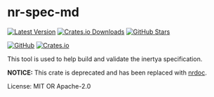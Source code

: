 # nr-spec-md

[![Latest Version]][crates-io]
[![Crates.io Downloads]][crates-io]
[![GitHub Stars]][github-com]

[![GitHub]][github-com]
[![Crates.io]][crates-io]

[Latest Version]: https://img.shields.io/crates/v/nr-spec-md?label=version
[Crates.io Downloads]: https://img.shields.io/crates/d/nr-spec-md
[GitHub Stars]: https://img.shields.io/github/stars/inertya/nr-spec-md
[GitHub]: https://img.shields.io/badge/GitHub--white?style=social&logo=github
[Crates.io]: https://img.shields.io/badge/crates.io--white?style=social&logo=rust

[crates-io]: https://crates.io/crates/nr-spec-md
[github-com]: https://github.com/inertya/nr-spec-md

This tool is used to help build and validate the inertya specification.


**NOTICE:** This crate is deprecated and has been replaced with [nrdoc](https://crates.io/crates/nrdoc).


License: MIT OR Apache-2.0
